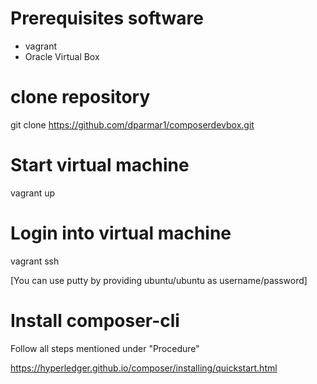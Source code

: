 

# Prerequisites software

- vagrant
- Oracle Virtual Box

# clone repository

git clone https://github.com/dparmar1/composerdevbox.git

# Start virtual machine 

vagrant up

# Login into virtual machine

vagrant ssh

[You can use putty by providing ubuntu/ubuntu as username/password]

# Install composer-cli

Follow all steps mentioned under "Procedure" 

https://hyperledger.github.io/composer/installing/quickstart.html

